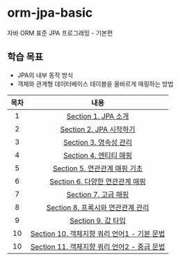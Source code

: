 # orm-jpa-basic
자바 ORM 표준 JPA 프로그래밍 - 기본편

## 학습 목표
- JPA의 내부 동작 방식
- 객체와 관계형 데이터베이스 테이블을 올바르게 매핑하는 방법

| 목차 | 내용 |
|:---:|:---:|
| 1 |  [Section 1. JPA 소개](https://koeyhk.tistory.com/2) |
| 2 | [Section 2. JPA 시작하기](https://koeyhk.tistory.com/3) |
| 3 | [Section 3. 영속성 관리](https://koeyhk.tistory.com/4) |
| 4 | [Section 4. 엔티티 매핑](https://koeyhk.tistory.com/5) |
| 5 | [Section 5. 연관관계 매핑 기초]() |
| 6 | [Section 6. 다양한 연관관계 매핑]() |
| 7 | [Section 7. 고급 매핑]() |
| 8 | [Section 8. 프록시와 연관관계 관리]() |
| 9 | [Section 9. 값 타입]() |
| 10 | [Section 10. 객체지향 쿼리 언어1 - 기본 문법]() |
| 10 | [Section 11. 객체지향 쿼리 언어2 - 중급 문법]() |

